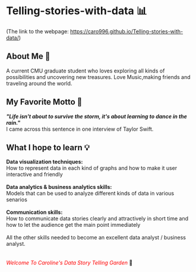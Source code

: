 # Telling-stories-with-data 📊
(The link to the webpage: https://caro996.github.io/Telling-stories-with-data/)

## About Me 🦄
A current CMU graduate student who loves exploring all kinds of possibilities and uncovering new treasures.
Love Music,making friends and traveling around the world.

## My Favorite Motto 💫
***"Life isn't about to survive the storm, it's about learning to dance in the rain."***\
I came across this sentence in one interview of Taylor Swift.

## What I hope to learn 💡
**Data visualization techniques:**\
How to represent data in each kind of graphs and how to make it user interactive and friendly\
\
**Data analytics & business analytics skills:**\
Models that can be used to analyze different kinds of data in various senarios\
\
**Communication skills:**\
How to communicate data stories clearly and attractively in short time and how to let the audience get the main point immediately\
\
All the other skills needed to become an excellent data analyst / business analyst.
\
\
\
*<span style="color:red">Welcome To Caroline's Data Story Telling Garden</span>* 🌸
